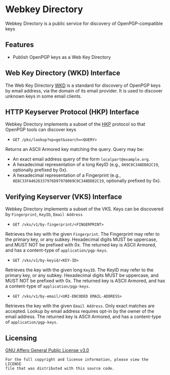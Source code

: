 Webkey Directory
================
Webkey Directory is a public service for discovery of OpenPGP-compatible keys

## Features
- Publish OpenPGP keys as a Web Key Directory

## Web Key Directory (WKD) Interface
The Web Key Directory [WKD](https://datatracker.ietf.org/doc/draft-koch-openpgp-webkey-service)
is a standard for discovery of OpenPGP keys by email address, via the domain of its email provider.
It is used to discover unknown keys in some email clients.

## HTTP Keyserver Protocol (HKP) Interface
Webkey Directory implements a subset of the
[HKP](https://datatracker.ietf.org/doc/html/draft-gallagher-openpgp-hkp)
protocol so that OpenPGP tools can discover keys
* `GET /pks/lookup?op=get&search=<QUERY>`

Returns an ASCII Armored key matching the query. Query may be:
* An exact email address query of the form `localpart@example.org`.
* A hexadecimal representation of a long KeyID (e.g., `069C0C348DD82C19`, optionally prefixed by 0x).
* A hexadecimal representation of a Fingerprint (e.g., `8E8C33FA4626337976D97978069C0C348DD82C19`,
  optionally prefixed by 0x).

## Verifying Keyserver (VKS) Interface
Webkey Directory implements a subset of the VKS.
Keys can be discovered by `Fingerprint`, `KeyID`, `Email Address`

* `GET /vks/v1/by-fingerprint/<FINGERPRINT>`

Retrieves the key with the given `Fingerprint`.
The Fingerprint may refer to the primary key, or any subkey.
Hexadecimal digits MUST be uppercase, and MUST NOT be prefixed with 0x.
The returned key is ASCII Armored, and has a content-type of `application/pgp-keys`.

* `GET /vks/v1/by-keyid/<KEY-ID>`

Retrieves the key with the given long `KeyID`.
The KeyID may refer to the primary key, or any subkey.
Hexadecimal digits MUST be uppercase, and MUST NOT be prefixed with 0x.
The returned key is ASCII Armored, and has a content-type of `application/pgp-keys`.

* `GET /vks/v1/by-email/<URI-ENCODED EMAIL-ADDRESS>`

Retrieves the key with the given `Email Address`. Only exact matches are accepted.
Lookup by email address requires opt-in by the owner of the email address.
The returned key is ASCII Armored, and has a content-type of `application/pgp-keys`.

## Licensing
[GNU Affero General Public License v3.0](LICENSE)

    For the full copyright and license information, please view the LICENSE
    file that was distributed with this source code.
